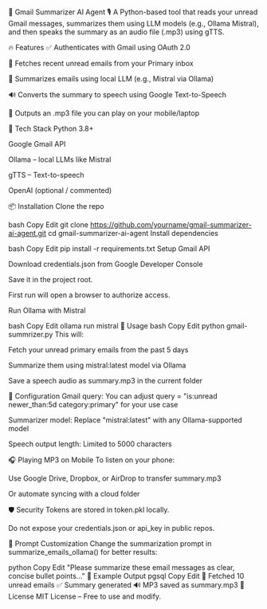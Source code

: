 
📧 Gmail Summarizer AI Agent 🎙️
A Python-based tool that reads your unread Gmail messages, summarizes them using LLM models (e.g., Ollama Mistral), and then speaks the summary as an audio file (.mp3) using gTTS.

🔥 Features
✅ Authenticates with Gmail using OAuth 2.0

📩 Fetches recent unread emails from your Primary inbox

🧠 Summarizes emails using local LLM (e.g., Mistral via Ollama)

🔊 Converts the summary to speech using Google Text-to-Speech

📁 Outputs an .mp3 file you can play on your mobile/laptop

🧱 Tech Stack
Python 3.8+

Google Gmail API

Ollama – local LLMs like Mistral

gTTS – Text-to-speech

OpenAI (optional / commented)

📦 Installation
Clone the repo

bash
Copy
Edit
git clone https://github.com/yourname/gmail-summarizer-ai-agent.git
cd gmail-summarizer-ai-agent
Install dependencies

bash
Copy
Edit
pip install -r requirements.txt
Setup Gmail API

Download credentials.json from Google Developer Console

Save it in the project root.

First run will open a browser to authorize access.

Run Ollama with Mistral

bash
Copy
Edit
ollama run mistral
🚀 Usage
bash
Copy
Edit
python gmail-summrizer.py
This will:

Fetch your unread primary emails from the past 5 days

Summarize them using mistral:latest model via Ollama

Save a speech audio as summary.mp3 in the current folder

🔧 Configuration
Gmail query: You can adjust query = "is:unread newer_than:5d category:primary" for your use case

Summarizer model: Replace "mistral:latest" with any Ollama-supported model

Speech output length: Limited to 5000 characters

🎧 Playing MP3 on Mobile
To listen on your phone:

Use Google Drive, Dropbox, or AirDrop to transfer summary.mp3

Or automate syncing with a cloud folder

🛡️ Security
Tokens are stored in token.pkl locally.

Do not expose your credentials.json or api_key in public repos.

🧠 Prompt Customization
Change the summarization prompt in summarize_emails_ollama() for better results:

python
Copy
Edit
"Please summarize these email messages as clear, concise bullet points..."
🧪 Example Output
pgsql
Copy
Edit
📩 Fetched 10 unread emails
✅ Summary generated
🔊 MP3 saved as summary.mp3
📄 License
MIT License – Free to use and modify.